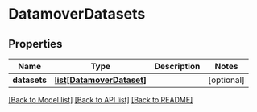 # DatamoverDatasets

## Properties
Name | Type | Description | Notes
------------ | ------------- | ------------- | -------------
**datasets** | [**list[DatamoverDataset]**](DatamoverDataset.md) |  | [optional] 

[[Back to Model list]](../README.md#documentation-for-models) [[Back to API list]](../README.md#documentation-for-api-endpoints) [[Back to README]](../README.md)


